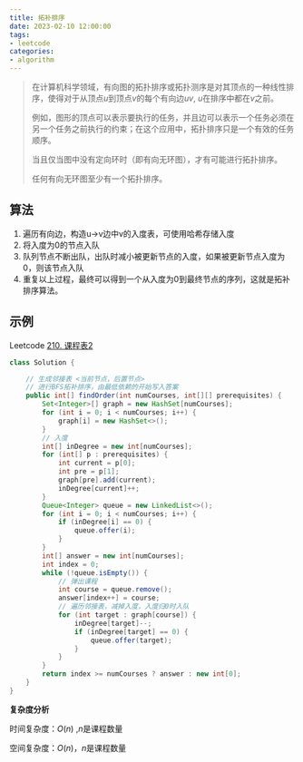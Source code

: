```yaml
---
title: 拓补排序
date: 2023-02-10 12:00:00
tags:
- leetcode
categories:
- algorithm
---
```


>  在计算机科学领域，有向图的拓扑排序或拓扑测序是对其顶点的一种线性排序，使得对于从顶点$u$到顶点$v$的每个有向边$uv$, $u$在排序中都在$v$之前。
>
> 例如，图形的顶点可以表示要执行的任务，并且边可以表示一个任务必须在另一个任务之前执行的约束；在这个应用中，拓扑排序只是一个有效的任务顺序。
>
> 当且仅当图中没有定向环时（即有向无环图），才有可能进行拓扑排序。
>
> 任何有向无环图至少有一个拓扑排序。

## 算法

1. 遍历有向边，构造u->v边中v的入度表，可使用哈希存储入度
2. 将入度为0的节点入队
3. 队列节点不断出队，出队时减小被更新节点的入度，如果被更新节点入度为0，则该节点入队
4. 重复以上过程，最终可以得到一个从入度为0到最终节点的序列，这就是拓补排序算法。

## 示例

Leetcode [210. 课程表2](https://leetcode.cn/problems/course-schedule-ii/description/)

```java
class Solution {

    // 生成邻接表 <当前节点，后置节点>
    // 进行BFS拓补排序，由最低依赖的开始写入答案
    public int[] findOrder(int numCourses, int[][] prerequisites) {
        Set<Integer>[] graph = new HashSet[numCourses];
        for (int i = 0; i < numCourses; i++) {
            graph[i] = new HashSet<>();
        }
        // 入度
        int[] inDegree = new int[numCourses];
        for (int[] p : prerequisites) {
            int current = p[0];
            int pre = p[1];
            graph[pre].add(current);
            inDegree[current]++;
        }
        Queue<Integer> queue = new LinkedList<>();
        for (int i = 0; i < numCourses; i++) {
            if (inDegree[i] == 0) {
                queue.offer(i);
            }
        }
        int[] answer = new int[numCourses];
        int index = 0;
        while (!queue.isEmpty()) {
            // 弹出课程
            int course = queue.remove();
            answer[index++] = course;
            // 遍历邻接表，减掉入度，入度归0时入队
            for (int target : graph[course]) {
                inDegree[target]--;
                if (inDegree[target] == 0) {
                    queue.offer(target);
                }
            }
        }
        return index >= numCourses ? answer : new int[0];
    }
}
```

**复杂度分析**

时间复杂度：$O(n)$ ,$n$是课程数量

空间复杂度：$O(n)$，$n$是课程数量